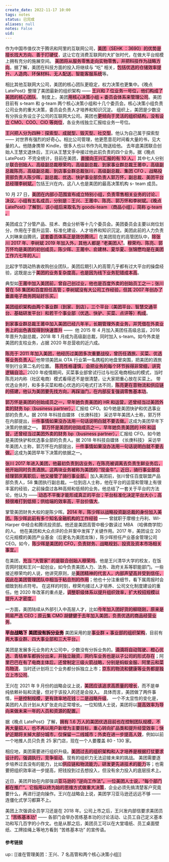 ```yaml
---
create_date: 2022-11-17 10:00
tags: notes
status: 已完成 
aliases: null
notes: False
uid: 
---
```


作为中国市值仅次于腾讯和阿里的互联网公司，<mark style="background: #FF5582A6;">美团（SEHK ：3690）的优势是擅长找大方向、善于打硬仗</mark>，这让它在消费互联网的大扩张时代，在做大平台规模上拥有充分的施展空间。
<mark style="background: #FF5582A6;">美团将从服务零售走向实物零售，并把科技作为战略方向</mark>。据了解，美团在科技方面的投入将继续与 “吃” 相关，<mark style="background: #FF5582A6;">包括优选的仓储效率提升、人造肉、环保材料、无人配送、智能客服系统</mark>等。

相比其他互联网大公司，美团的核心团队更稳定，权力决策也更集中。《晚点 LatePost》整理了美团最新的组织架构 —— <mark style="background: #FF5582A6;">王兴和 7 位业务一号位，他们构成了美团的核心团队</mark>。
制度上，美团<mark style="background: #FF5582A6;">用核心决策小组 + 委员会体系来管理公司</mark>。美团目前有 s-team 和 g-team 两个核心决策小组和十几个委员会。核心决策小组负责公司业务的重大决策，委员会负责人才培养和知识沉淀。
组织上，美团是少数没有分拆业务设立子公司的互联网大公司。美团也<mark style="background: #FF5582A6;">更倾向于灵活的组织结构，没有设立 CMO、COO、CIO 等岗位</mark>，各业务线独立汇报给业务一号位。

<mark style="background: #FF5582A6;">王兴把人分为四种：探索型、成就型、毁灭型、社交型</mark>。他认为自己属于探索型 —— 对世界有强烈的好奇心。相比公司管理，他更愿意花时间看大量的书，见大量的人。他随身携带 Kindle，很多人也以书作为礼物送给他。
去年底美团联合创始人王慧文退休后，王兴从王慧文手中接过他此前负责的四个业务。据《晚点 LatePost》不完全统计，目前在美团，<mark style="background: #FF5582A6;">直接向王兴汇报的有 10 人。</mark>
其中七人分别是<mark style="background: #FF5582A6;">联合创始人、高级副总裁穆荣均，高级副总裁、到家事业群总裁王莆中，高级副总裁陈亮，高级副总裁、到店事业群总裁张川，高级副总裁、集团 CFO 、战略投资部负责人陈少晖，副总裁、优选、快驴事业部负责人郭万怀，副总裁、美团平台总经理李树斌。</mark>包括王兴在内，这八人也是美团的最高决策机构 s- team 成员。

10 月 27 日，<mark style="background: #FF5582A6;">美团在内部小范围宣布成立特别小组，负责零售相关业务的讨论、决议。小组有五名成员，分别是：王兴、王莆中、陈亮、郭万怀和李树斌。《晚点 LatePost》了解到，该小组后来取名为 goods-team （商品小组），简称 g-team 。</mark>

美团成立了分管产品、技术、商业分析等十几个委员会。美团委员会主要以岗位划分，作用在于晋升运营、标准化建设、人才培养和知识沉淀。美团此前的人力负责人刘琳来自腾讯，<mark style="background: #FF5582A6;">这套委员体系正是效仿腾讯。</mark>
在美团现在的高管团队中，<mark style="background: #FF5582A6;">除张川 2017 年、李树斌 2019 年加入外，其他人都是 “老美团人”</mark>。<mark style="background: #FF5582A6;">穆荣均、陈亮、郭万怀均是美团的初创成员，陈少晖、王莆中、俞建林、夏华夏、张锦懋均是在美团工作六七年的人。</mark>

比起字节跳动热衷收购创业团队，美团后期引入的高管几乎都有过大平台的操盘经验，这既是出于<mark style="background: #FF5582A6;">美团的业务复杂度高，也是因为线下业务犯错成本高</mark>。

典型如<mark style="background: #FF5582A6;">王莆中加入美团前，曾自己创过业，他也是百度外卖的创始员工之一；张川曾在 58 集团和百度担任高管；李树斌没有大公司工作经验，但其 2007 年创办了垂直电子商务网站好乐买。</mark>

<mark style="background: #FF5582A6;">美团组织架构由两个事业群（到家、到店），三个平台（美团平台、智慧交通平台、基础研发平台）和若干个事业部（优选、快驴、买菜、点评等）构成</mark>。

<mark style="background: #FF5582A6;">到家事业群总裁王莆中加入美团已经六年半，长期管理外卖业务，并凭借在外卖业务上的出色表现得到快速晋升</mark> ——  他 2015 年 4 月加入美团任高级总监，2016 年晋升为副总裁，2018 年 1 月成为高级副总裁，同时加入 s-team。如今外卖是美团的支柱业务，占据 2020 年总营收的近六成。

<mark style="background: #FF5582A6;">陈亮于 2011 年加入美团，他经历过美团多次重要战役，曾历任酒旅、买菜、优选等业务负责人。</mark>他带领美团从 OTA 行业第一名携程的地盘里突围，把美团的酒旅带到行业第二名的位置。
<mark style="background: #FF5582A6;">陈亮性格谨慎，会把业务的每个环节拆得非常细，讲究逻辑自洽。</mark>2020 年疫情期间，买菜事业部曾试行过与社区电商相似的模式，当时陈亮对内称（社区电商）模式看得还不是很清楚，让大家把重心放在买菜上。
带优选业务时，和多多买菜和橙心优选的闪电式打法不同，<mark style="background: #FF5582A6;">陈亮更在意物流和供应链的搭建，他认为美团要先找方向，再踩油门，在内部反复强调零售基本功</mark>。

<mark style="background: #FF5582A6;">郭万怀是美团的创始成员之一，早年她负责美团的 HR 和运营，还曾经当过美团外卖的财务 bp（business partner），</mark>汇报给 CFO。如今她是美团快驴和优选事业部的负责人。据 2018 年科技自媒体 《长庚科技》 采访早年美团人士称，郭万怀在内部提出，<mark style="background: #FF5582A6;">一件事情如果没办法用一句话说明白就不要去做。</mark>这成为美团早年下决策的依据之一。
<mark style="background: #FF5582A6;">郭万怀是美团的创始成员之一，早年她负责美团的 HR 和运营，还曾经当过美团外卖的财务 bp（business partner），</mark>汇报给 CFO。如今她是美团快驴和优选事业部的负责人。据 2018 年科技自媒体 《长庚科技》 采访早年美团人士称，郭万怀在内部提出，<mark style="background: #FF5582A6;">一件事情如果没办法用一句话说明白就不要去做。</mark>这成为美团早年下决策的依据之一。

<mark style="background: #FF5582A6;">张川 2017 年进入美团，他最初负责到店业务，在陈亮被调离去负责生鲜业务后，他开始同时负责酒旅。这两块业务被称为美团的 “现金牛”。近日，骑行事业部总经理郭庆离职后，他又接管了骑行事业部。</mark>
加入美团前，张川曾任百度联盟产品部负责人，58 集团执行副总裁。一位到店人士称，他在平台的运营和管理上有很丰富的经验，之前操盘过各种高频和低频的业务。他总结了一套关于平台的方法论，他认为 ——<mark style="background: #FF5582A6;"> 动态不平衡才能形成真正的平台；平台标准化决定平台大小；高频很难打到低频；供给端的效率高，平台价值大</mark>。

掌管美团财务大权的是陈少晖。<mark style="background: #FF5582A6;">2014 年，陈少晖以战略投资副总裁的身份加入美团。陈少晖此前有多个知名金融机构的工作经验</mark> —— 曾就职于摩根士丹利、WI-Harper 中经合和腾讯投资部。他还是美团高管中极少数读过 MBA （哈佛商学院）的人。
他在美团和大众点评的合并案中发挥了关键作用。2017 年，美团设立 20 亿元规模的美团产业基金（后更名为美团龙珠），陈少晖担任产业基金管理公司 CEO。如今，<mark style="background: #FF5582A6;">陈少晖是美团的 CFO，负责财务、战略规划、投资及资本市场相关事宜。</mark>

在美团，<mark style="background: #FF5582A6;">充当 “大管家” 的是联合创始人穆荣均</mark>。他是王兴清华大学的校友，在饭否网时就和王兴一起创业，如今负责美团人力、法务、政府关系等职能部门。一些接近穆荣均的人说，他讲究原则，是<mark style="background: #FF5582A6;">美团精神的代言人，内部声望高并受到信任，因此在美团管理团队中相当于粘合剂的作用</mark>；他也十分注重细节，看下属周报时会细致到标点符号。
在这样的时刻，穆荣均接过人才培养、公司文化制度建设的重任。他 2020 年改革的重点是，<mark style="background: #FF5582A6;">调整职级体系以提升组织效率，扩大校招规模以提升人才密度。</mark>

一方面，美团陆续从外部引入中高层人才，比如<mark style="background: #FF5582A6;">今年加入团好货的柳晓刚，原来是网易严选 CEO；原云集 CMO 胡健健于去年加入美团，负责优选的商品经营业务</mark>。

**<mark style="background: #FF5582A6;">平台战略下</mark>**
**<mark style="background: #FF5582A6;">美团没有拆分业务</mark>**
美团采用的是<mark style="background: #FF5582A6;">事业群 + 事业部的组织架构</mark>，目前有<mark style="background: #FF5582A6;">两大事业群、四大事业部和三大平台。</mark>

美团是发展多元业务的大公司中，少数没有分拆业务的。<mark style="background: #FF5582A6;">滴滴将自动驾驶、橙心优选、青桔单车都拆分出来，并独立融资，网约车业务也是以子公司的形式存在</mark>；阿<mark style="background: #FF5582A6;">里巴巴在有了电商主体后，还曾制定三级火箭战略，分别是蚂蚁金服、阿里云和菜鸟物流</mark>，当时还计划将三个业务都分拆独立上市；<mark style="background: #FF5582A6;">京东的物流和健康等业务都是独立上市公司</mark>。

王兴在 2021 年 9 月份的战略会议上说，<mark style="background: #FF5582A6;">美团应该追求高质量的增长</mark>，而不是单纯依赖补贴和流量，但对于该投入的还是会投入。
具体而言，美团做了两件事情，<mark style="background: #FF5582A6;">一是控制规模，更有效率地花钱；二是战略升级</mark>。
一个不太显性的变化是，美团的人员计划从大扩张走向正常增长。一位知情人士说，美团将以<mark style="background: #FF5582A6;">提高效率为导向来做未来一年的人员和资源的配置。</mark>

据《晚点 LatePost》了解，<mark style="background: #FF5582A6;">拥有 1.6 万人的美团优选目前也在控制团队规模，不再大量招人，也不再以用户新增为主要目标，重心转向扩品类和提升经营效率；快驴近期将关掉大部分城市，仅保留一二线城市；外卖在进一步提高人效</mark>，例如以前一个地推人员只负责 25 家门店，现在一个人要覆盖 80 - 130 家。

相应地，美团需要进行组织升级。<mark style="background: #FF5582A6;">美团过去的组织架构和人才培养是根据打仗要求设计的，强调执行，竞争驱动</mark>。现有的组织力无法迎接未来的挑战。
美团需要逐步培养过去没有的能力，比如<mark style="background: #FF5582A6;">供应链和物流能力，研发更先进技术的能力</mark>等；也需要把组织效率进一步提高，把钱投到过去想投入，但没有余力投入的底层技术上。

近日，美团开始在内部强调<mark style="background: #FF5582A6;">亚马逊的 “逆向工作法”。一位美团人士说，“每个部门都在推广”。它指用以终为始的思维方式做重大决策</mark>，企业必须先搞清楚客户究竟要什么，再进行逆向操作。王兴在战略会上说，美团学习亚马逊还远远不够 —— 连僵化式学习都算不上。

美团上次强调全员学习还是在 2018 年。公司上市之后，王兴发内部信要求美团员工 <mark style="background: #FF5582A6;">“苦练基本功”</mark> —— 各部门会举办苦练基本功的讨论活动、让员工自己定义基本功和写几百字的小作文。也是从那之后，美团员工可以在大堂墙纸、员工桌面壁纸、工牌挂绳上等地方看到 “苦练基本功” 的宣传语。

#### 参考链接

up:: [[谁在管理美团：王兴、7 名高管和两个核心决策小组]]
